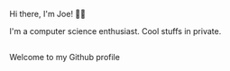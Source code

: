 Hi there, I'm Joe! 🧑‍💻

I'm a computer science enthusiast.
Cool stuffs in private.

## 
Welcome to my Github profile

